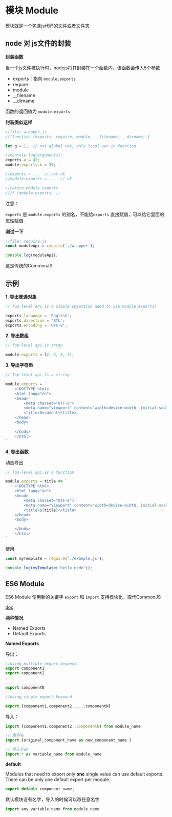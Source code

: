 # 模块 Module

模块就是一个包含js代码的文件或者文件夹

## node  对 js文件的封装

**封装函数**

当一个js文件被执行时，nodejs将其封装在一个函数内，该函数会传入5个参数

- exports：指向 `module.exports`
- require
- module
- __filename
- __dirname

函数的返回值为 `module.exports`

**封装类似这样**

```js
//file: wrapper.js
//(function (exports, require, module, __filename, __dirname) {

let g = 1;  // not global var, only local var in function

//console.log(arguments);
exports.a = 42;
module.exports.b = 37;

//exports = ...  // not ok
//module.exports = ...  // ok

//return module.exports
//}) (module.exports, );
```

注意：

`exports` 是 `module.exports` 的别名，不能给`exports` 直接赋值，可以给它里面的属性赋值


**测试一下**

```js
//file: require.js
const moduleApi = require('./wrapper');

console.log(moduleApi);
```

这是传统的CommonJS

## 示例

**1. 导出普通对象**

```js
// Top-level API is a simple object(no need to use module.exports)

exports.language = 'English';
exports.direction = 'RTL';
exports.encoding = 'UTF-8';
```

**2. 导出数组**

```js
// Top-level api is array

module.exports = [2, 3, 5, 7];
```

**3. 导出字符串**

```js
// Top-level api is a string

module.exports = `
    <!DOCTYPE html>
    <html lang="en">
    <head>
        <meta charset="UTF-8">
        <meta name="viewport" content="width=device-width, initial-scale=1.0">
        <title>Document</title>
    </head>
    <body>

    </body>
    </html>
`
```

**4. 导出函数**

动态导出

```js
// Top-level api is a function

module.exports = title => `
    <!DOCTYPE html>
    <html lang="en">
    <head>
        <meta charset="UTF-8">
        <meta name="viewport" content="width=device-width, initial-scale=1.0">
        <title>${title}</title>
    </head>
    <body>

    </body>
    </html>
`
```

使用

```js
const myTemplate = require('./example.js');

console.log(myTemplate('hello node'));
```

## ES6 Module

ES6 Module 使用新的关键字 `export` 和 `import` 支持模块化，取代CommonJS

[doc](https://www.tutorialspoint.com/es6/es6_modules.htm)

**两种情况**

- Named Exports
- Default Exports


**Named Exports**

导出：

```js
//using multiple export keyword
export component1
export component2
...
...
export componentN

//using single export keyword

export {component1,component2,....,componentN}
```

导入：

```js
import {component1,component2..componentN} from module_name

// 重命名
import {original_component_name as new_component_name }

// 导入全部
import * as variable_name from module_name
```

**default**

Modules that need to export only **one** single value can use default exports.
There can be only one default export per module.

```js
export default component_name；
```

默认模块没有名字，导入的时候可以取任意名字

```js
import any_variable_name from module_name
```

